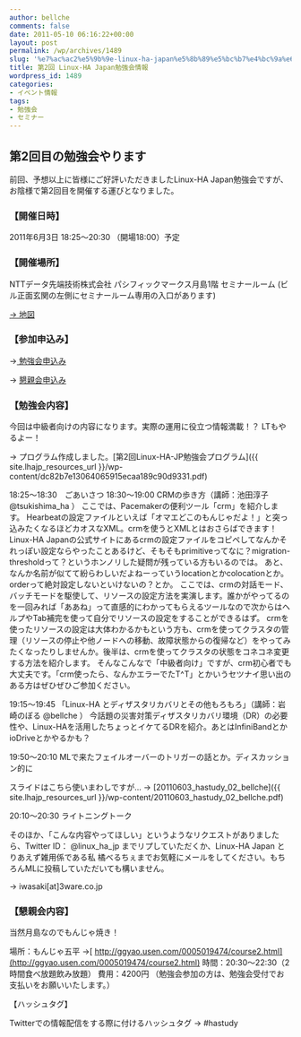 ```yaml
---
author: bellche
comments: false
date: 2011-05-10 06:16:22+00:00
layout: post
permalink: /wp/archives/1489
slug: '%e7%ac%ac2%e5%9b%9e-linux-ha-japan%e5%8b%89%e5%bc%b7%e4%bc%9a%e6%83%85%e5%a0%b1'
title: 第2回 Linux-HA Japan勉強会情報
wordpress_id: 1489
categories:
- イベント情報
tags:
- 勉強会
- セミナー
---
```


## 第2回目の勉強会やります


前回、予想以上に皆様にご好評いただきましたLinux-HA Japan勉強会ですが、お陰様で第2回目を開催する運びとなりました。


### 【開催日時】


2011年6月3日 18:25〜20:30 （開場18:00）予定


### 【開催場所】


NTTデータ先端技術株式会社
パシフィックマークス月島1階 セミナールーム
(ビル正面玄関の左側にセミナールーム専用の入口があります)

[→ 地図](http://www.intellilink.co.jp/plan/corporate/map.html)


### 【参加申込み】


→[ 勉強会申込み](http://atnd.org/events/16025)

→ [懇親会申込み](http://atnd.org/events/16026)


### 【勉強会内容】


今回は中級者向けの内容になります。実際の運用に役立つ情報満載！？
LTもやるよー！

→ プログラム作成しました。[第2回Linux-HA-JP勉強会プログラム]({{ site.lhajp_resources_url }}/wp-content/dc82b7e13064065915ecaa189c90d9331.pdf)

18:25〜18:30　ごあいさつ
18:30〜19:00  CRMの歩き方（講師：池田淳子 @tsukishima_ha ）
ここでは、Pacemakerの便利ツール「crm」を紹介します。
Hearbeatの設定ファイルといえば「オマエどこのもんじゃだよ！」と突っ込みたくなるほどカオスなXML。crmを使うとXMLとはおさらばできます！
Linux-HA Japanの公式サイトにあるcrmの設定ファイルをコピペしてなんかそれっぽい設定ならやったことあるけど、そもそもprimitiveってなに？migration-thresholdって？というホンノリした疑問が残っている方もいるのでは。
あと、なんか名前が似てて紛らわしいだよねーっていうlocationとかcolocationとか。orderって絶対設定しないといけないの？とか。
ここでは、crmの対話モード、バッチモードを駆使して、リソースの設定方法を実演します。誰かがやってるのを一回みれば「ああね」って直感的にわかってもらえるツールなので次からはヘルプやTab補完を使って自分でリソースの設定をすることができるはず。
crmを使ったリソースの設定は大体わかるかもという方も、crmを使ってクラスタの管理（リソースの停止や他ノードへの移動、故障状態からの復帰など）をやってみたくなったりしませんか。後半は、crmを使ってクラスタの状態をコネコネ変更する方法を紹介します。
そんなこんなで「中級者向け」ですが、crm初心者でも大丈夫です。「crm使ったら、なんかエラーでたT^T」とかいうセツナイ思い出のある方はぜひぜひご参加ください。

19:15〜19:45 「Linux-HA とディザスタリカバリとその他もろもろ」（講師：岩崎のぼる @bellche ）
今話題の災害対策ディザスタリカバリ環境（DR）の必要性や、Linux-HAを活用したちょっとイケてるDRを紹介。あとはInfiniBandとかioDriveとかやるかも？

19:50〜20:10 MLで来たフェイルオーバーのトリガーの話とか。ディスカッション的に

スライドはこちら使いまわしですが… → [20110603_hastudy_02_bellche]({{ site.lhajp_resources_url }}/wp-content/20110603_hastudy_02_bellche.pdf)

20:10〜20:30 ライトニングトーク

そのほか、「こんな内容やってほしい」というようなリクエストがありましたら、Twitter ID： @linux_ha_jp までリプしていただくか、Linux-HA Japan とりあえず雑用係である私 橘べるちぇまでお気軽にメールをしてください。もちろんMLに投稿していただいても構いません。

→ iwasaki[at]3ware.co.jp


### 【懇親会内容】


当然月島なのでもんじゃ焼き！

場所：もんじゃ五平
→[ http://ggyao.usen.com/0005019474/course2.html](http://ggyao.usen.com/0005019474/course2.html)
時間：20:30〜22:30（2時間食べ放題飲み放題）
費用：4200円
（勉強会参加の方は、勉強会受付でお支払いをお願いいたします。）

【ハッシュタグ】

Twitterでの情報配信をする際に付けるハッシュタグ
→ #hastudy
